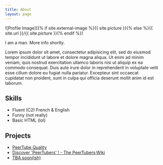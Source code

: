 ```yaml
---
title: About
layout: page
---
```

![Profile Image]({% if site.external-image %}{{ site.picture }}{% else %}{{ site.url }}/{{ site.picture }}{% endif %})

<p>I am a man. More info shortly.</p>

<p>Lorem ipsum dolor sit amet, consectetur adipisicing elit, sed do eiusmod
tempor incididunt ut labore et dolore magna aliqua. Ut enim ad minim veniam,
quis nostrud exercitation ullamco laboris nisi ut aliquip ex ea commodo
consequat. Duis aute irure dolor in reprehenderit in voluptate velit esse
cillum dolore eu fugiat nulla pariatur. Excepteur sint occaecat cupidatat non
proident, sunt in culpa qui officia deserunt mollit anim id est laborum.</p>

<h2>Skills</h2>

<ul class="skill-list">
	<li>Fluent (C2) French & English</li>
	<li>Funny (not really)</li>
	<li>Basic HTML (lol)</li>
</ul>

<h2>Projects</h2>

<ul>
	<li><a href="https://niquarl.codeberg.page/">PeerTube Quality</a></li>
	<li><a href="https://peertubers.frama.wiki/">Discover 'PeerTubers' ! - The PeerTubers·Wiki</a></li>
	<li><a href="https://github.com/niquarl">TBA soon(ish)</a></li>
</ul>
